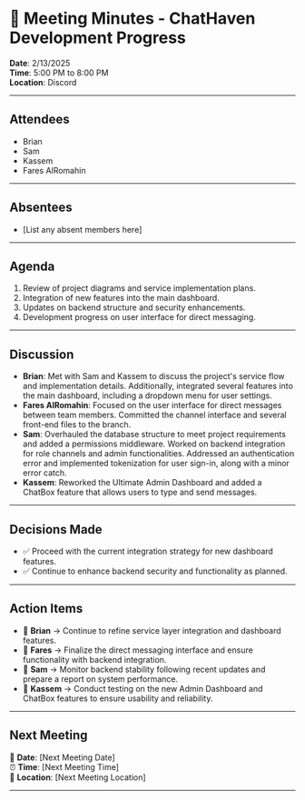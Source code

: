 # 📝 Meeting Minutes - ChatHaven Development Progress

**Date**: 2/13/2025  
**Time**: 5:00 PM to 8:00 PM  
**Location**: Discord  

---

## Attendees  
- Brian
- Sam
- Kassem
- Fares AlRomahin

---

## Absentees  
- [List any absent members here]  

---

## Agenda  
1. Review of project diagrams and service implementation plans.
2. Integration of new features into the main dashboard.
3. Updates on backend structure and security enhancements.
4. Development progress on user interface for direct messaging.

---

## Discussion  
- **Brian**: Met with Sam and Kassem to discuss the project's service flow and implementation details. Additionally, integrated several features into the main dashboard, including a dropdown menu for user settings.
- **Fares AlRomahin**: Focused on the user interface for direct messages between team members. Committed the channel interface and several front-end files to the branch.
- **Sam**: Overhauled the database structure to meet project requirements and added a permissions middleware. Worked on backend integration for role channels and admin functionalities. Addressed an authentication error and implemented tokenization for user sign-in, along with a minor error catch.
- **Kassem**: Reworked the Ultimate Admin Dashboard and added a ChatBox feature that allows users to type and send messages.

---

## Decisions Made  
- ✅ Proceed with the current integration strategy for new dashboard features.
- ✅ Continue to enhance backend security and functionality as planned.

---

## Action Items  
- 🔹 **Brian** → Continue to refine service layer integration and dashboard features.
- 🔹 **Fares** → Finalize the direct messaging interface and ensure functionality with backend integration.
- 🔹 **Sam** → Monitor backend stability following recent updates and prepare a report on system performance.
- 🔹 **Kassem** → Conduct testing on the new Admin Dashboard and ChatBox features to ensure usability and reliability.

---

## Next Meeting  
📅 **Date**: [Next Meeting Date]  
⏰ **Time**: [Next Meeting Time]  
📍 **Location**: [Next Meeting Location]  

---
